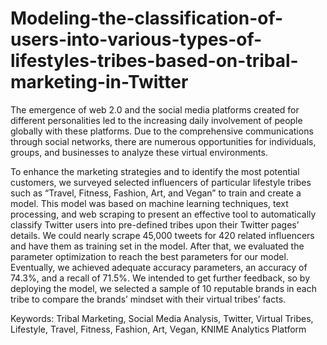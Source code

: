 # Modeling-the-classification-of-users-into-various-types-of-lifestyles-tribes-based-on-tribal-marketing-in-Twitter

The emergence of web 2.0 and the social media platforms created for different personalities led to the increasing daily involvement of people globally with these platforms. Due to the comprehensive communications through social networks, there are numerous opportunities for individuals, groups, and businesses to analyze these virtual environments. 

To enhance the marketing strategies and to identify the most potential customers, we surveyed selected influencers of particular lifestyle tribes such as “Travel, Fitness, Fashion, Art, and Vegan” to train and create a model. This model was based on machine learning techniques, text processing, and web scraping to present an effective tool to automatically classify Twitter users into pre-defined tribes upon their Twitter pages’ details. We could nearly scrape 45,000 tweets for 420 related influencers and have them as training set in the model. After that, we evaluated the parameter optimization to reach the best parameters for our model. Eventually, we achieved adequate accuracy parameters, an accuracy of 74.3%, and a recall of 71.5%. We intended to get further feedback, so by deploying the model, we selected a sample of 10 reputable brands in each tribe to compare the brands’ mindset with their virtual tribes’ facts. 

Keywords: Tribal Marketing, Social Media Analysis, Twitter, Virtual Tribes, Lifestyle, Travel, Fitness, Fashion, Art, Vegan, KNIME Analytics Platform
